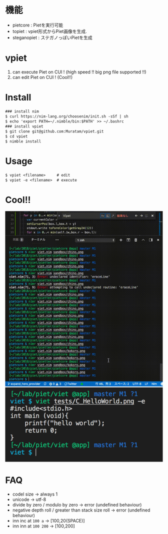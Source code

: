 # 機能
- pietcore : Pietを実行可能
- topiet : vpiet形式からPiet画像を生成.
- steganopiet : ステガノっぽいPietを生成



# vpiet
1. can execute Piet on CUI ! (high speed !! big png file supported !!)
2. can edit Piet on CUI ! (Cool!!)

# Install
```
### install nim
$ curl https://nim-lang.org/choosenim/init.sh -sSf | sh
$ echo 'export PATH=~/.nimble/bin:$PATH' >> ~/.bashrc
### install vpiet
$ git clone git@github.com:Muratam/vpiet.git
$ cd vpiet
$ nimble install
```

# Usage
```
$ vpiet <filename>     # edit
$ vpiet -e <filename>  # execute
```

# Cool!!
![](./images/iikanji.gif)
![](./images/exec.png)


# FAQ
- codel size -> always 1
- unicode -> utf-8
- divide by zero / modulo by zero -> error (undefined behaviour)
- negative depth roll /  greater than stack size roll -> error (undefined behaviour)
- inn inc at `100 a` -> [100,20(SPACE)]
- inn inn at `100 200` -> [100,200]
